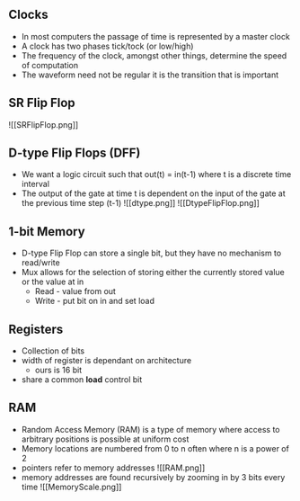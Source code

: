 ## Clocks
- In most computers the passage of time is represented by a master clock  
- A clock has two phases tick/tock (or low/high)  
- The frequency of the clock, amongst other things, determine the speed of computation  
- The waveform need not be regular it is the transition that is important

## SR Flip Flop
![[SRFlipFlop.png]]

## D-type Flip Flops (DFF)
- We want a logic circuit such that out(t) = in(t-1) where t is a discrete time interval 
- The output of the gate at time t is dependent on the input of the gate at the previous time step (t-1)
![[dtype.png]]
![[DtypeFlipFlop.png]]

## 1-bit Memory
- D-type Flip Flop can store a single bit, but they have no mechanism to read/write
- Mux allows for the selection of storing either the currently stored value or the value at in  
	- Read - value from out 
	- Write - put bit on in and set load

## Registers
- Collection of bits
- width of register is dependant on architecture
	- ours is 16 bit
- share a common **load** control bit

## RAM
- Random Access Memory (RAM) is a type of memory where access to arbitrary positions is possible at uniform cost  
- Memory locations are numbered from 0 to n often where n is a power of 2
- pointers refer to memory addresses
![[RAM.png]]
- memory addresses are found recursively by zooming in by 3 bits every time
![[MemoryScale.png]]

